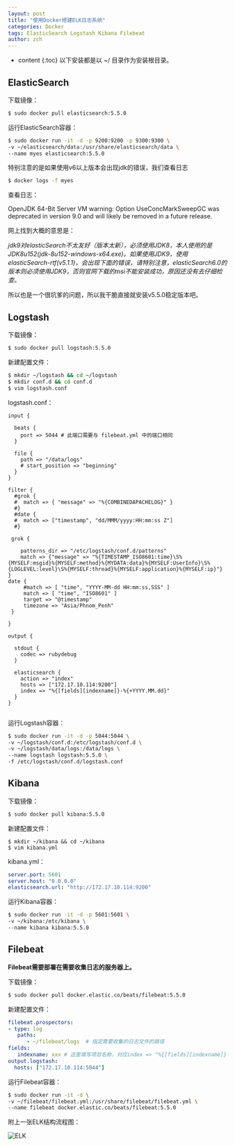 ```yaml
---
layout: post
title: "使用Docker搭建ELK日志系统"
categories: Docker
tags: ElasticSearch Logstash Kibana Filebeat
author: zch
---
```


* content
{:toc}
以下安装都是以 ~/ 目录作为安装根目录。









## ElasticSearch

下载镜像：

```bash
$ sudo docker pull elasticsearch:5.5.0
```

运行ElasticSearch容器：

```bash
$ sudo docker run -it -d -p 9200:9200 -p 9300:9300 \
-v ~/elasticsearch/data:/usr/share/elasticsearch/data \
--name myes elasticsearch:5.5.0
```

特别注意的是如果使用v6以上版本会出现jdk的错误，我们查看日志

```bash
$ docker logs -f myes
```

查看日志：

OpenJDK 64-Bit Server VM warning: Option UseConcMarkSweepGC was deprecated in version 9.0 and will likely be removed in a future release.

网上找到大概的意思是：

*jdk9对elasticSearch不太友好（版本太新），必须使用JDK8，本人使用的是JDK8u152(jdk-8u152-windows-x64.exe)。如果使用JDK9，使用elasticSearch-rtf(v5.1.1)，会出现下面的错误，请特别注意，elasticSearch6.0的版本则必须使用JDK9，否则官网下载的msi不能安装成功，原因还没有去仔细检查。*

所以也是一个很坑爹的问题，所以我干脆直接就安装v5.5.0稳定版本吧。


## Logstash

下载镜像：

```bash
$ sudo docker pull logstash:5.5.0
```
新建配置文件：
```bash
$ mkdir ~/logstash && cd ~/logstash
$ mkdir conf.d && cd conf.d
$ vim logstash.conf
```

logstash.conf：

```properties
input {

  beats {
    port => 5044 # 此端口需要与 filebeat.yml 中的端口相同
  }

  file {
    path => "/data/logs"
    # start_position => "beginning"
  }
}

filter {
  #grok {
  #  match => { "message" => "%{COMBINEDAPACHELOG}" }
  #}
  #date {
  #  match => ["timestamp", "dd/MMM/yyyy:HH:mm:ss Z"]
  #}

 grok {

    patterns_dir => "/etc/logstash/conf.d/patterns"
    match => {"message" => "%{TIMESTAMP_ISO8601:time}\S%{MYSELF:msgid}%{MYSELF:method}%{MYDATA:data}%{MYSELF:UserInfo}\S%{LOGLEVEL:level}\S%{MYSELF:thread}%{MYSELF:application}%{MYSELF:ip}"}
}
date {
     #match => [ "time", "YYYY-MM-dd HH:mm:ss,SSS" ]
     match => [ "time", "ISO8601" ]
     target => "@timestamp"
     timezone => "Asia/Phnom_Penh"
 }

}

output {

  stdout {
    codec => rubydebug
  }

  elasticsearch {
    action => "index"
    hosts => ["172.17.10.114:9200"]
    index => "%{[fields][indexname]}-%{+YYYY.MM.dd}"
  }
}


```


运行Logstash容器：

```bash
$ sudo docker run -it -d -p 5044:5044 \
-v ~/logstash/conf.d:/etc/logstash/conf.d \
-v ~/logstash/data/logs:/data/logs \
--name logstash logstash:5.5.0 \
-f /etc/logstash/conf.d/logstash.conf
```


## Kibana

下载镜像：

```bash
$ sudo docker pull kibana:5.5.0
```

新建配置文件：

```
$ mkdir ~/kibana && cd ~/kibana
$ vim kibana.yml
```
kibana.yml：

```yml
server.port: 5601
server.host: "0.0.0.0"
elasticsearch.url: "http://172.17.10.114:9200"
```

运行Kibana容器：

```bash
$ sudo docker run -it -d -p 5601:5601 \
-v ~/kibana:/etc/kibana \
--name kibana kibana:5.5.0
```

## Filebeat

**Filebeat需要部署在需要收集日志的服务器上。**

下载镜像：

```bash
$ sudo docker pull docker.elastic.co/beats/filebeat:5.5.0
```
新建配置文件：
```yaml
filebeat.prospectors:
- type: log
   paths:
      - ~/filebeat/logs  # 指定需要收集的日志文件的路径
fields:
   indexname: xxx # 这里填写项目名称，对应index => "%{[fields][indexname]}-%{+YYYY.MM.dd}"
output.logstash:
  hosts: ["172.17.10.114:5044"]

```
运行Filebeat容器：
```bash
$ sudo docker run -it -d \
-v ~/filebeat/filebeat.yml:/usr/share/filebeat/filebeat.yml \
--name filebeat docker.elastic.co/beats/filebeat:5.5.0
```



附上一张ELK结构流程图：

![ELK](https://raw.githubusercontent.com/objcoding/objcoding.github.io/master/images/elk.jpg)